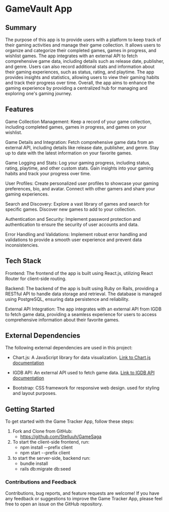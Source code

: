 # GameVault App


## Summary
The purpose of this app is to provide users with a platform to keep track of their gaming activities and manage their game collection. It allows users to organize and categorize their completed games, games in progress, and wishlist games. The app integrates with an external API to fetch comprehensive game data, including details such as release date, publisher, and genre. Users can also record additional stats and information about their gaming experiences, such as status, rating, and playtime. The app provides insights and statistics, allowing users to view their gaming habits and track their progress over time. Overall, the app aims to enhance the gaming experience by providing a centralized hub for managing and exploring one's gaming journey.

## Features
Game Collection Management: Keep a record of your game collection, including completed games, games in progress, and games on your wishlist.

Game Details and Integration: Fetch comprehensive game data from an external API, including details like release date, publisher, and genre. Stay up to date with the latest information on your favorite games.

Game Logging and Stats: Log your gaming progress, including status, rating, playtime, and other custom stats. Gain insights into your gaming habits and track your progress over time.

User Profiles: Create personalized user profiles to showcase your gaming preferences, bio, and avatar. Connect with other gamers and share your gaming experiences.

Search and Discovery: Explore a vast library of games and search for specific games. Discover new games to add to your collection.

Authentication and Security: Implement password protection and authentication to ensure the security of user accounts and data.

Error Handling and Validations: Implement robust error handling and validations to provide a smooth user experience and prevent data inconsistencies.

## Tech Stack
Frontend: The frontend of the app is built using React.js, utilizing React Router for client-side routing. 


Backend: The backend of the app is built using Ruby on Rails, providing a RESTful API to handle data storage and retrieval. The database is managed using PostgreSQL, ensuring data persistence and reliability.


External API Integration: The app integrates with an external API from IGDB to fetch game data, providing a seamless experience for users to access comprehensive information about their favorite games.



## External Dependencies

The following external dependencies are used in this project:

- Chart.js: A JavaScript library for data visualization. [Link to Chart.js documentation](https://www.chartjs.org/)

- IGDB API: An external API used to fetch game data. [Link to IGDB API documentation](https://www.igdb.com/api)
  
- Bootstrap: CSS framework for responsive web design. used for styling and layout purposes.

## Getting Started
To get started with the Game Tracker App, follow these steps:


1. Fork and Clone from GitHub: 
   - https://github.com/Stelluuh/GameSaga
2. To start the client-side frontend, run:
    - npm install --prefix client
    - npm start --prefix client
3. to start the server-side, backend run:
    - bundle install
    - rails db:migrate db:seed


### Contributions and Feedback
Contributions, bug reports, and feature requests are welcome! If you have any feedback or suggestions to improve the Game Tracker App, please feel free to open an issue on the GitHub repository.